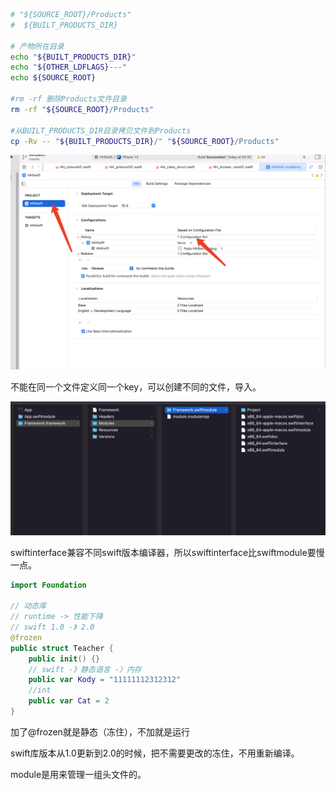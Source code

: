 ```sh
# "${SOURCE_ROOT}/Products"
#  ${BUILT_PRODUCTS_DIR}

# 产物所在目录
echo "${BUILT_PRODUCTS_DIR}"
echo "${OTHER_LDFLAGS}---"
echo ${SOURCE_ROOT}

#rm -rf 删除Products文件目录
rm -rf "${SOURCE_ROOT}/Products"

#从BUILT_PRODUCTS_DIR目录拷贝文件到Products
cp -Rv -- "${BUILT_PRODUCTS_DIR}/" "${SOURCE_ROOT}/Products"
```

![image-20220520180130616](swift的module.assets/image-20220520180130616.png)

不能在同一个文件定义同一个key，可以创建不同的文件，导入。



![image-20220520220255273](swift的module.assets/image-20220520220255273.png)

swiftinterface兼容不同swift版本编译器，所以swiftinterface比swiftmodule要慢一点。



```swift
import Foundation

// 动态库
// runtime -> 性能下降
// swift 1.0 -》 2.0
@frozen
public struct Teacher {
    public init() {}
    // swift -》静态语言 -〉内存
    public var Kody = "11111112312312"
    //int
    public var Cat = 2
}
```

加了@frozen就是静态（冻住），不加就是运行

swift库版本从1.0更新到2.0的时候，把不需要更改的冻住，不用重新编译。



module是用来管理一组头文件的。

